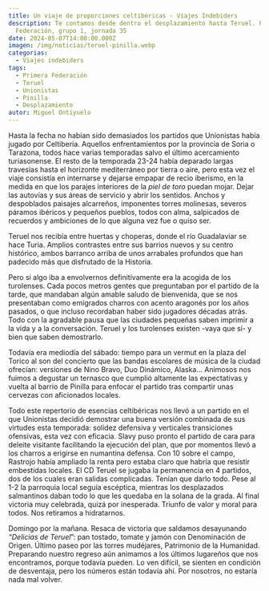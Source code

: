 ```yaml
---
title: Un viaje de proporciones celtibéricas - Viajes Indebiders
description: Te contamos desde dentro el desplazamiento hasta Teruel. Primera
  Federación, grupo 1, jornada 35
date: 2024-05-07T14:00:00.000Z
imagen: /img/noticias/teruel-pinilla.webp
categorias:
  - Viajes indebiders
tags:
  - Primera Federación
  - Teruel
  - Unionistas
  - Pinilla
  - Desplazamiento
autor: Miguel Ontiyuelo
---
```

Hasta la fecha no habían sido demasiados los partidos que Unionistas había jugado por Celtiberia. Aquellos enfrentamientos por la provincia de Soria o Tarazona, todos hace varias temporadas salvo el último acercamiento turiasonense. El resto de la temporada 23-24 había deparado largas travesías hasta el horizonte mediterráneo por tierra o aire, pero esta vez el viaje consistía en internarse y dejarse empapar de recio iberismo, en la medida en que los parajes interiores de la *piel de toro* puedan mojar. Dejar las autovías y sus áreas de servicio y abrir los sentidos. Anchos y despoblados paisajes alcarreños, imponentes torres molinesas, severos páramos ibéricos y pequeños pueblos, todos con alma, salpicados de recuerdos y ambiciones de lo que alguna vez fue o quiso ser.

Teruel nos recibía entre huertas y choperas, donde el río Guadalaviar se hace Turia. Amplios contrastes entre sus barrios nuevos y su centro histórico, ambos barranco arriba de unos arrabales profundos que han padecido más que disfrutado de la Historia.

Pero si algo iba a envolvernos definitivamente era la acogida de los turolenses. Cada pocos metros gentes que preguntaban por el partido de la tarde, que mandaban algún amable saludo de bienvenida, que se nos presentaban como emigrados charros con acento aragonés por los años pasados, o que incluso recordaban haber sido jugadores décadas atrás. Todo con la agradable pausa que las ciudades pequeñas saben imprimir a la vida y a la conversación. Teruel y los turolenses existen -vaya que sí- y bien que saben demostrarlo.

Todavía era mediodía del sábado: tiempo para un vermut en la plaza del Torico al son del concierto que las bandas escolares de música de la ciudad ofrecían: versiones de Nino Bravo, Duo Dinámico, Alaska… Animosos nos fuimos a degustar un ternasco que cumplió altamente las expectativas y vuelta al barrio de Pinilla para enfocar el partido tras compartir unas cervezas con aficionados locales.

Todo este repertorio de esencias celtibéricas nos llevó a un partido en el que Unionistas decidió demostrar una buena versión combinada de sus virtudes esta temporada: solidez defensiva y verticales transiciones ofensivas, esta vez con eficacia. Slavy puso pronto el partido de cara para deleite visitante facilitando la ejecución del plan, que por momentos llevó a los charros a erigirse en numantina defensa. Con 10 sobre el campo, Rastrojo había ampliado la renta pero estaba claro que habría que resistir embestidas locales. El CD Teruel se jugaba la permanencia en 4 partidos, dos de los cuales eran salidas complicadas. Tenían que darlo todo. Pese al 1-2 la parroquia local seguía escéptica, mientras los desplazados salmantinos daban todo lo que les quedaba en la solana de la grada. Al final victoria muy celebrada, quizá por inesperada. Triunfo de valor y moral para todos. Nos retiramos a hidratarnos.

Domingo por la mañana. Resaca de victoria que saldamos desayunando *“Delicias de Teruel*”: pan tostado, tomate y jamón con Denominación de Origen. Último paseo por las torres mudéjares, Patrimonio de la Humanidad. Preparando nuestro regreso aún animamos a los últimos lugareños que nos encontramos, porque todavía pueden. Lo ven difícil, se sienten en condición de desventaja, pero los números están todavía ahí. Por nosotros, no estaría nada mal volver.
